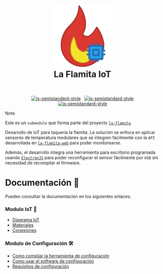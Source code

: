 <h1 align="center">
  <img src="./la-flamita-iot.svg" alt="la-flamita-iot" width="200">
  <br>
  La Flamita IoT
  <br>
  <br>
</h1>

<p align="center">
  <a href="https://www.arduino.cc/"><img src="https://img.shields.io/badge/Built_using-Arduino-lightgray.svg?logo=arduino" alt="js-semistandard-style"></a>
  <a href="https://www.espressif.com/en/products/socs/esp32"><img src="https://img.shields.io/badge/Made_for-ESP32-orangered.svg?logo=espressif" alt="js-semistandard-style"></a>
  <a href="https://www.electronjs.org/es/"><img src="https://img.shields.io/badge/Tool-ElectronJS-royalblue.svg?logo=electron" alt="js-semistandard-style"></a>
</p>

> [!NOTE]
> Este es un `submodule` que forma parte del proyecto [`la-flamita`](https://github.com/InterdataUTJ/la-flamita/).

Desarrollo de IoT para taquería la flamita. La solución se enfoca en aplicar sensores de temperatura modulares que se integren fácilmente con la `API` desarrollada en [`la-flamita-web`](https://github.com/InterdataUTJ/la-flamita-web/) para poder monitorearse.

Además, el desarrollo integra una herramienta para escritorio programada usando [`ElectronJS`](https://www.electronjs.org/es/) para poder reconfigurar el sensor fácilmente por `USB` sin necesidad de recompilar el firmware.

# Documentación 📕

Puedes consultar la documentación en los siguientes enlaces.

### Modulo IoT 🤖

- [Diagrama IoT](./docs/arduino/Diagram.md)
- [Materiales](./docs/arduino/Materials.md)
- [Conexiones](./docs/arduino/Connections.md)

### Modulo de Configuración 🛠️
- [Como compilar la herramienta de configuración](./docs/electron/Build.md)
- [Como usar el software de configuración](./docs/electron/Usage.md)
- [Requisitos de configuración](./docs/electron/Requirements.md)